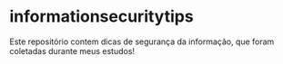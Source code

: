 # informationsecuritytips
Este repositório contem dicas de segurança da informação, que foram coletadas durante meus estudos!

